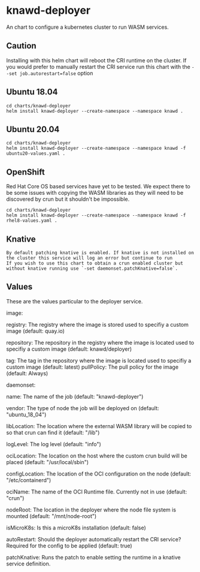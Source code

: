 # knawd-deployer

An chart to configure a kubernetes cluster to run WASM services.

## Caution
Installing with this helm chart will reboot the CRI runtime on the cluster.
If you would prefer to manually restart the CRI service run this chart with the `--set job.autorestart=false` option

## Ubuntu 18.04

```
cd charts/knawd-deployer
helm install knawd-deployer --create-namespace --namespace knawd .
```

## Ubuntu 20.04

```
cd charts/knawd-deployer
helm install knawd-deployer --create-namespace --namespace knawd -f ubuntu20-values.yaml .
```

## OpenShift

Red Hat Core OS based services have yet to be tested. We expect there to be some issues with copying the WASM libraries as they will need to be discovered by crun but it shouldn't be impossible.

```
cd charts/knawd-deployer
helm install knawd-deployer --create-namespace --namespace knawd -f rhel8-values.yaml .
```

## Knative

```
By default patching knative is enabled. If knative is not installed on the cluster this service will log an error but continue to run
If you wish to use this chart to obtain a crun enabled cluster but without knative running use `-set daemonset.patchKnative=false`.
```

## Values

These are the values particular to the deployer service.

image:

  registry: The registry where the image is stored used to specifiy a custom image (default: quay.io)

  repository: The repository in the registry where the image is located used to specifiy a custom image (default: knawd/deployer)

  tag: The tag in the repository where the image is located used to specifiy a custom image  (default: latest)
  pullPolicy: The pull policy for the image (default: Always)

daemonset:

  name: The name of the job (default: "knawd-deployer")

  vendor: The type of node the job will be deployed on (default: "ubuntu_18_04")

  libLocation: The location where the external WASM library will be copied to so that crun can find it (default: "/lib")

  logLevel: The log level (default: "info")

  ociLocation: The location on the host where the custom crun build will be placed (default: "/usr/local/sbin")

  configLocation: The location of the OCI configuration on the node (default: "/etc/containerd")

  ociName: The name of the OCI Runtime file. Currently not in use (default: "crun")

  nodeRoot: The location in the deployer where the node file system is mounted (default: "/mnt/node-root") 

  isMicroK8s: Is this a microK8s installation (default: false)

  autoRestart: Should the deployer automatically restart the CRI service? Required for the config to be applied (default: true)

  patchKnative: Runs the patch to enable setting the runtime in a knative service definition.
